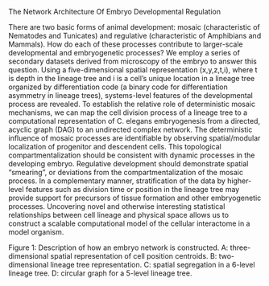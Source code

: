 The Network Architecture Of Embryo Developmental Regulation

There are two basic forms of animal development: mosaic (characteristic of Nematodes and Tunicates) and regulative (characteristic of Amphibians and Mammals). How do each of these processes contribute to larger-scale developmental and embryogenetic processes? We employ a series of secondary datasets derived from microscopy of the embryo to answer this question. Using a five-dimensional spatial representation (x,y,z,t,i), where t is depth in the lineage tree and i is a cell’s unique location in a lineage tree organized by differentiation code (a binary code for differentiation asymmetry in lineage trees), systems-level features of the developmental process are revealed. To establish the relative role of deterministic mosaic mechanisms, we can map the cell division process of a lineage tree to a computational representation of C. elegans embryogenesis from a directed, acyclic graph (DAG) to an undirected complex network. The deterministic influence of mosaic processes are identifiable by observing spatial/modular localization of progenitor and descendent cells. This topological compartmentalization should be consistent with dynamic processes in the developing embryo. Regulative development should demonstrate spatial “smearing”, or deviations from the compartmentalization of the mosaic process. In a complementary manner, stratification of the data by higher-level features such as division time or position in the lineage tree may provide support for precursors of tissue formation and other embryogenetic processes. Uncovering novel and otherwise interesting statistical relationships between cell lineage and physical space allows us to construct a scalable computational model of the cellular interactome in a model organism.


Figure 1: Description of how an embryo network is constructed. A: three-dimensional spatial representation of cell position centroids. B: two-dimensional lineage tree representation. C: spatial segregation in a 6-level lineage tree. D: circular graph for a 5-level lineage tree.
